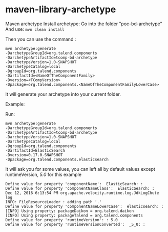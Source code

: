 maven-library-archetype
=================

Maven archetype 
Install archetype: 
Go into the folder "poc-bd-archetype"
And use: ```mvn clean install```

Then you can use the command :
```
mvn archetype:generate 
-DarchetypeGroupId=org.talend.components 
-DarchetypeArtifactId=tcomp-bd-archetype 
-DarchetypeVersion=1.0-SNAPSHOT 
-DarchetypeCatalog=local 
-DgroupId=org.talend.components 
-DartifactId=<NameOfTheComponentFamily> 
-Dversion=<TCompVersion> 
-Dpackage=org.talend.components.<NameOfTheComponentFamilyLowerCase>
```
It will generate your archetype into your current folder.

Example:

Run:
```
mvn archetype:generate 
-DarchetypeGroupId=org.talend.components 
-DarchetypeArtifactId=tcomp-bd-archetype 
-DarchetypeVersion=1.0-SNAPSHOT 
-DarchetypeCatalog=local 
-DgroupId=org.talend.components 
-DartifactId=ElasticSearch 
-Dversion=0.17.0-SNAPSHOT 
-Dpackage=org.talend.components.elasticsearch
```
It will ask you for some values, you can left all by default values except runtimeVersion,
*5.0* for this example
```
Define value for property 'componentName':  ElasticSearch: : 
Define value for property 'componentNameClass':  ElasticSearch: : 
Dec 12, 2016 6:13:54 PM org.apache.velocity.runtime.log.JdkLogChute log
INFO: FileResourceLoader : adding path '.'
Define value for property 'componentNameLowerCase':  elasticsearch: : 
[INFO] Using property: packageDaikon = org.talend.daikon
[INFO] Using property: packageTalend = org.talend.components
Define value for property 'runtimeVersion': : 5.0
Define value for property 'runtimeVersionConverted':  _5_0: : 
```
